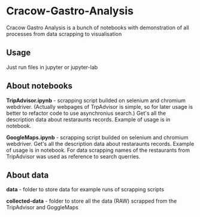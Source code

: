 # Cracow-Gastro-Analysis
Cracow Gastro Analysis is a bunch of notebooks with demonstration of all processes from data scrapping to visualisation

## Usage
Just run files in jupyter or jupyter-lab

## About notebooks
**TripAdvisor.ipynb** - scrapping script builded on selenium and chromium webdriver. 
(Actually webpages of TrpAdvisor is simple, so for later usage is better to refactor code to use asynchronius search.)
Get's all the description data about restaraunts records. Example of usage is in notebook.

**GoogleMaps.ipynb** - scrapping script builded on selenium and chromium webdriver.
Get's all the description data about restaraunts records. Example of usage is in notebook.
For data scrapping names of the restaurants from TripAdvisor was used as reference to search querries.

## About data
**data** - folder to store data for example runs of scrapping scripts

**collected-data** - folder to store all the data (RAW) scrapped from the TripAdvisor and GoggleMaps
